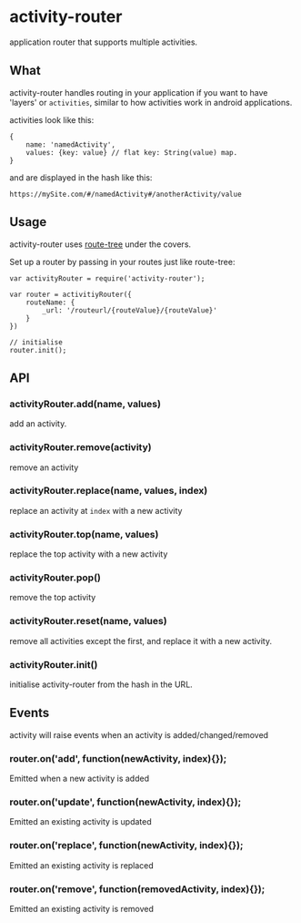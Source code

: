 # activity-router

application router that supports multiple activities.

## What

activity-router handles routing in your application if you want to have 'layers' or `activities`, similar to how activities work in android applications.

activities look like this:

```
{
    name: 'namedActivity',
    values: {key: value} // flat key: String(value) map.
}
```

and are displayed in the hash like this:

```
https://mySite.com/#/namedActivity#/anotherActivity/value
```

## Usage

activity-router uses [route-tree](https://github.com/KoryNunn/route-tree) under the covers.

Set up a router by passing in your routes just like route-tree:

```
var activityRouter = require('activity-router');

var router = activitiyRouter({
    routeName: {
        _url: '/routeurl/{routeValue}/{routeValue}'
    }
})

// initialise
router.init();
```

## API

### activityRouter.add(name, values)

add an activity.

### activityRouter.remove(activity)

remove an activity

### activityRouter.replace(name, values, index)

replace an activity at `index` with a new activity

### activityRouter.top(name, values)

replace the top activity with a new activity

### activityRouter.pop()

remove the top activity

### activityRouter.reset(name, values)

remove all activities except the first, and replace it with a new activity.

### activityRouter.init()

initialise activity-router from the hash in the URL.

## Events

activity will raise events when an activity is added/changed/removed

### router.on('add', function(newActivity, index){});

Emitted when a new activity is added

### router.on('update', function(newActivity, index){});

Emitted an existing activity is updated

### router.on('replace', function(newActivity, index){});

Emitted an existing activity is replaced

### router.on('remove', function(removedActivity, index){});

Emitted an existing activity is removed